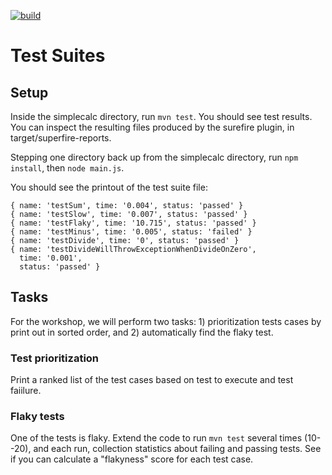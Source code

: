 [![build](https://travis-ci.org/CSC-DevOps/TestSuites.svg?branch=master)](https://travis-ci.org/CSC-DevOps/TestSuites)

# Test Suites

## Setup

Inside the simplecalc directory, run `mvn test`. You should see test results. You can inspect the resulting files produced by the surefire plugin, in target/superfire-reports.

Stepping one directory back up from the simplecalc directory, run `npm install`, then `node main.js`.

You should see the printout of the test suite file:

```
{ name: 'testSum', time: '0.004', status: 'passed' }
{ name: 'testSlow', time: '0.007', status: 'passed' }
{ name: 'testFlaky', time: '10.715', status: 'passed' }
{ name: 'testMinus', time: '0.005', status: 'failed' }
{ name: 'testDivide', time: '0', status: 'passed' }
{ name: 'testDivideWillThrowExceptionWhenDivideOnZero',
  time: '0.001',
  status: 'passed' }
```

## Tasks

For the workshop, we will perform two tasks: 1) prioritization tests cases by print out in sorted order, and 2) automatically find the flaky test.

### Test prioritization

Print a ranked list of the test cases based on test to execute and test faiilure.

### Flaky tests

One of the tests is flaky. Extend the code to run `mvn test` several times (10--20), and each run, collection statistics about failing and passing tests. See if you can calculate a "flakyness" score for each test case.
